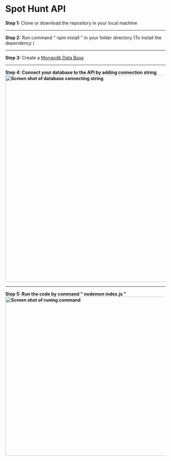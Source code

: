 # Spot Hunt API

<b>Step 1:</b> Clone or download the repository in your local machine <br>
<hr>
<b>Step 2:</b> Run command " npm install " in your folder directory (To install the dependency )<br>
<hr>
<b>Step 3:</b> Create a <a href="https://www.mongodb.com/">Mongodb Data Base</a>  <br>
<hr>
<b>Step 4:<b> Connect your database to the API by adding connection string <br>
<img src="https://i.imgur.com/yCWDkSd.png" alt="Screen shot of database connecting string" width="900px" height="650px">
<hr>
<b>Step 5:</b> Run the code by command " nodemon index.js " <br>
<img src="https://i.imgur.com/EBiyAwt.png" alt="Screen shot of runing command" width="1000px" height="500px">
